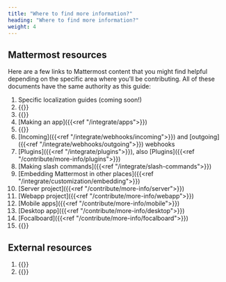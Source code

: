 ```yaml
---
title: "Where to find more information?"
heading: "Where to find more information?"
weight: 4
---
```


## Mattermost resources

Here are a few links to Mattermost content that you might find helpful depending on the specific area where you’ll be contributing. All of these documents have the same authority as this guide:

1. Specific localization guides (coming soon!)
2. {{<newtabref title="Mattermost contributor agreement" href="https://mattermost.com/mattermost-contributor-agreement/">}}
3. {{<newtabref title="Approved contributor list" href="https://docs.google.com/spreadsheets/d/1NTCeG-iL_VS9bFqtmHSfwETo5f-8MQ7oMDE5IUYJi_Y/pubhtml?gid=0&single=true">}}
4. [Making an app]({{<ref "/integrate/apps">}})
5. {{<newtabref title="The API" href="https://api.mattermost.com">}}
6. [Incoming]({{<ref "/integrate/webhooks/incoming">}}) and [outgoing]({{<ref "/integrate/webhooks/outgoing">}}) webhooks
7. [Plugins]({{<ref "/integrate/plugins">}}), also [Plugins]({{<ref "/contribute/more-info/plugins">}})
8. [Making slash commands]({{<ref "/integrate/slash-commands">}})
9. [Embedding Mattermost in other places]({{<ref "/integrate/customization/embedding">}})
10. [Server project]({{<ref "/contribute/more-info/server">}})
11. [Webapp project]({{<ref "/contribute/more-info/webapp">}})
12. [Mobile apps]({{<ref "/contribute/more-info/mobile">}})
13. [Desktop app]({{<ref "/contribute/more-info/desktop">}})
14. [Focalboard]({{<ref "/contribute/more-info/focalboard">}})
15. {{<newtabref title="Playbooks" href="https://github.com/mattermost/mattermost-plugin-playbooks">}}

## External resources

1. {{<newtabref title="How ICU syntax works" href="https://formatjs.io/docs/core-concepts/icu-syntax/">}}
2. {{<newtabref title="Use gender-neutral language in communications and in content" href="https://apastyle.apa.org/style-grammar-guidelines/grammar/singular-they">}}
